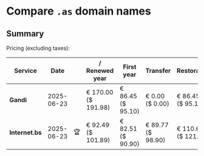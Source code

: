 # Compare `.as` domain names

## Summary

Pricing (excluding taxes):

| Service | Date |  | / Renewed year | First year | Transfer | Restoration |
|--|--|--|--|--|--|--|
| **Gandi** | 2025-06-23 |  | € 170.00<br>($ 191.98) | € 86.45<br>($ 95.10) | € 0.00<br>($ 0.00) | € 86.45<br>($ 95.10) |
| **Internet.bs** | 2025-06-23 | 🏆 | € 92.49<br>($ 101.89) | € 82.51<br>($ 90.90) | € 89.77<br>($ 98.90) | € 110.69<br>($ 121.89) |
